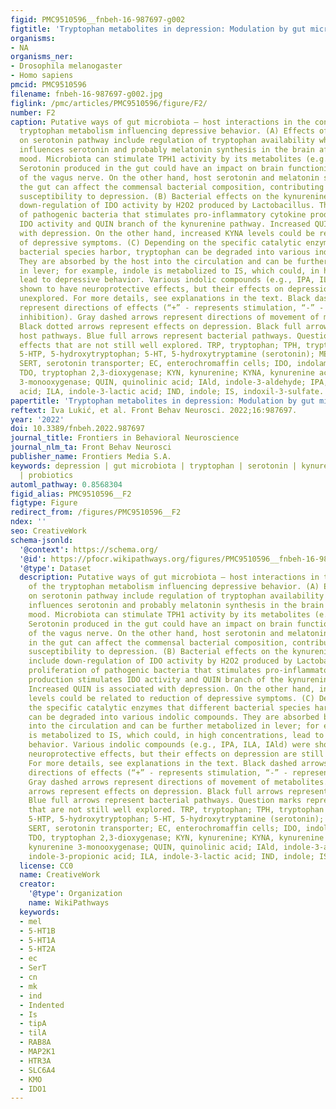 ```yaml
---
figid: PMC9510596__fnbeh-16-987697-g002
figtitle: 'Tryptophan metabolites in depression: Modulation by gut microbiota'
organisms:
- NA
organisms_ner:
- Drosophila melanogaster
- Homo sapiens
pmcid: PMC9510596
filename: fnbeh-16-987697-g002.jpg
figlink: /pmc/articles/PMC9510596/figure/F2/
number: F2
caption: Putative ways of gut microbiota – host interactions in the context of the
  tryptophan metabolism influencing depressive behavior. (A) Effects of microbiota
  on serotonin pathway include regulation of tryptophan availability which directly
  influences serotonin and probably melatonin synthesis in the brain affecting depressed
  mood. Microbiota can stimulate TPH1 activity by its metabolites (e.g., butyrate).
  Serotonin produced in the gut could have an impact on brain functioning via stimulation
  of the vagus nerve. On the other hand, host serotonin and melatonin synthesis in
  the gut can affect the commensal bacterial composition, contributing individual’s
  susceptibility to depression. (B) Bacterial effects on the kynurenine pathway include
  down-regulation of IDO activity by H2O2 produced by Lactobacillus. The proliferation
  of pathogenic bacteria that stimulates pro-inflammatory cytokine production stimulates
  IDO activity and QUIN branch of the kynurenine pathway. Increased QUIN is associated
  with depression. On the other hand, increased KYNA levels could be related to reduction
  of depressive symptoms. (C) Depending on the specific catalytic enzymes that different
  bacterial species harbor, tryptophan can be degraded into various indolic compounds.
  They are absorbed by the host into the circulation and can be further metabolized
  in lever; for example, indole is metabolized to IS, which could, in high concentrations,
  lead to depressive behavior. Various indolic compounds (e.g., IPA, ILA, IAld) were
  shown to have neuroprotective effects, but their effects on depression are still
  unexplored. For more details, see explanations in the text. Black dashed arrows
  represent directions of effects (“+” - represents stimulation, “-” - represents
  inhibition). Gray dashed arrows represent directions of movement of metabolites.
  Black dotted arrows represent effects on depression. Black full arrows represent
  host pathways. Blue full arrows represent bacterial pathways. Question marks represent
  effects that are not still well explored. TRP, tryptophan; TPH, tryptophan hydroxylase;
  5-HTP, 5-hydroxytryptophan; 5-HT, 5-hydroxytryptamine (serotonin); MEL, melatonin;
  SERT, serotonin transporter; EC, enterochromaffin cells; IDO, indolamine 2,3-dioxygenase;
  TDO, tryptophan 2,3-dioxygenase; KYN, kynurenine; KYNA, kynurenine acid; KMO, kynurenine
  3-monooxygenase; QUIN, quinolinic acid; IAld, indole-3-aldehyde; IPA, indole-3-propionic
  acid; ILA, indole-3-lactic acid; IND, indole; IS, indoxil-3-sulfate.
papertitle: 'Tryptophan metabolites in depression: Modulation by gut microbiota.'
reftext: Iva Lukić, et al. Front Behav Neurosci. 2022;16:987697.
year: '2022'
doi: 10.3389/fnbeh.2022.987697
journal_title: Frontiers in Behavioral Neuroscience
journal_nlm_ta: Front Behav Neurosci
publisher_name: Frontiers Media S.A.
keywords: depression | gut microbiota | tryptophan | serotonin | kynurenine | indole
  | probiotics
automl_pathway: 0.8568304
figid_alias: PMC9510596__F2
figtype: Figure
redirect_from: /figures/PMC9510596__F2
ndex: ''
seo: CreativeWork
schema-jsonld:
  '@context': https://schema.org/
  '@id': https://pfocr.wikipathways.org/figures/PMC9510596__fnbeh-16-987697-g002.html
  '@type': Dataset
  description: Putative ways of gut microbiota – host interactions in the context
    of the tryptophan metabolism influencing depressive behavior. (A) Effects of microbiota
    on serotonin pathway include regulation of tryptophan availability which directly
    influences serotonin and probably melatonin synthesis in the brain affecting depressed
    mood. Microbiota can stimulate TPH1 activity by its metabolites (e.g., butyrate).
    Serotonin produced in the gut could have an impact on brain functioning via stimulation
    of the vagus nerve. On the other hand, host serotonin and melatonin synthesis
    in the gut can affect the commensal bacterial composition, contributing individual’s
    susceptibility to depression. (B) Bacterial effects on the kynurenine pathway
    include down-regulation of IDO activity by H2O2 produced by Lactobacillus. The
    proliferation of pathogenic bacteria that stimulates pro-inflammatory cytokine
    production stimulates IDO activity and QUIN branch of the kynurenine pathway.
    Increased QUIN is associated with depression. On the other hand, increased KYNA
    levels could be related to reduction of depressive symptoms. (C) Depending on
    the specific catalytic enzymes that different bacterial species harbor, tryptophan
    can be degraded into various indolic compounds. They are absorbed by the host
    into the circulation and can be further metabolized in lever; for example, indole
    is metabolized to IS, which could, in high concentrations, lead to depressive
    behavior. Various indolic compounds (e.g., IPA, ILA, IAld) were shown to have
    neuroprotective effects, but their effects on depression are still unexplored.
    For more details, see explanations in the text. Black dashed arrows represent
    directions of effects (“+” - represents stimulation, “-” - represents inhibition).
    Gray dashed arrows represent directions of movement of metabolites. Black dotted
    arrows represent effects on depression. Black full arrows represent host pathways.
    Blue full arrows represent bacterial pathways. Question marks represent effects
    that are not still well explored. TRP, tryptophan; TPH, tryptophan hydroxylase;
    5-HTP, 5-hydroxytryptophan; 5-HT, 5-hydroxytryptamine (serotonin); MEL, melatonin;
    SERT, serotonin transporter; EC, enterochromaffin cells; IDO, indolamine 2,3-dioxygenase;
    TDO, tryptophan 2,3-dioxygenase; KYN, kynurenine; KYNA, kynurenine acid; KMO,
    kynurenine 3-monooxygenase; QUIN, quinolinic acid; IAld, indole-3-aldehyde; IPA,
    indole-3-propionic acid; ILA, indole-3-lactic acid; IND, indole; IS, indoxil-3-sulfate.
  license: CC0
  name: CreativeWork
  creator:
    '@type': Organization
    name: WikiPathways
  keywords:
  - mel
  - 5-HT1B
  - 5-HT1A
  - 5-HT2A
  - ec
  - SerT
  - cn
  - mk
  - ind
  - Indented
  - Is
  - tipA
  - tilA
  - RAB8A
  - MAP2K1
  - HTR3A
  - SLC6A4
  - KMO
  - IDO1
---
```

